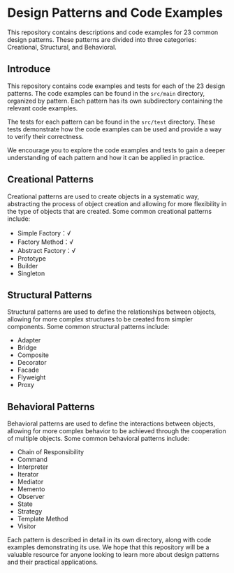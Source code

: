 # Design Patterns and Code Examples

This repository contains descriptions and code examples for 23 common design patterns. These patterns are divided into three categories: Creational, Structural, and Behavioral.

## Introduce

This repository contains code examples and tests for each of the 23 design patterns. The code examples can be found in the `src/main` directory, organized by pattern. Each pattern has its own subdirectory containing the relevant code examples.

The tests for each pattern can be found in the `src/test` directory. These tests demonstrate how the code examples can be used and provide a way to verify their correctness.

We encourage you to explore the code examples and tests to gain a deeper understanding of each pattern and how it can be applied in practice.


## Creational Patterns
Creational patterns are used to create objects in a systematic way, abstracting the process of object creation and allowing for more flexibility in the type of objects that are created. Some common creational patterns include:

- Simple Factory：√
- Factory Method：√
- Abstract Factory：√
- Prototype
- Builder
- Singleton

## Structural Patterns
Structural patterns are used to define the relationships between objects, allowing for more complex structures to be created from simpler components. Some common structural patterns include:

- Adapter
- Bridge
- Composite
- Decorator
- Facade
- Flyweight
- Proxy

## Behavioral Patterns
Behavioral patterns are used to define the interactions between objects, allowing for more complex behavior to be achieved through the cooperation of multiple objects. Some common behavioral patterns include:

- Chain of Responsibility
- Command
- Interpreter
- Iterator
- Mediator
- Memento
- Observer
- State
- Strategy
- Template Method
- Visitor

Each pattern is described in detail in its own directory, along with code examples demonstrating its use. We hope that this repository will be a valuable resource for anyone looking to learn more about design patterns and their practical applications.
